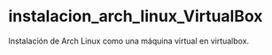 # instalacion_arch_linux_VirtualBox
Instalación de Arch Linux como una máquina virtual en virtualbox.
